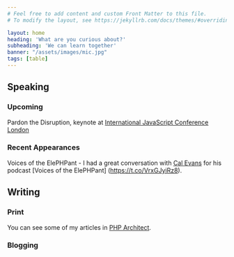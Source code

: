 ```yaml
---
# Feel free to add content and custom Front Matter to this file.
# To modify the layout, see https://jekyllrb.com/docs/themes/#overriding-theme-defaults

layout: home
heading: 'What are you curious about?'
subheading: 'We can learn together'
banner: "/assets/images/mic.jpg"
tags: [table]
---
```


## Speaking

### Upcoming
Pardon the Disruption, keynote at [International JavaScript Conference London](https://javascript-conference.com/london/program-london/)

### Recent Appearances
Voices of the ElePHPant  - I had a great conversation with [Cal Evans](https://twitter.com/CalEvans) for his podcast 
[Voices of the ElePHPant] (https://t.co/VrxGJyiRz8).

## Writing
### Print
You can see some of my articles in [PHP Architect](https://www.phparch.com/community/derek-binkley/).
### Blogging
